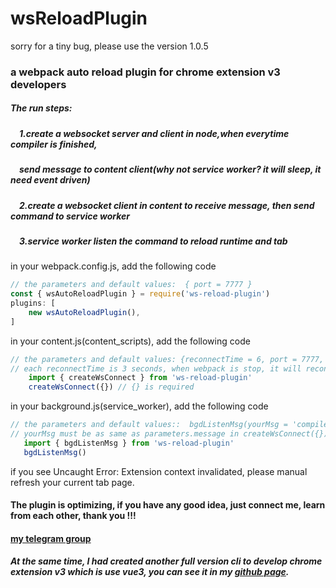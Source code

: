 <!--
 * @Date: 2023-03-08 08:19:37
 * @LastEditors: xzz
 * @LastEditTime: 2023-03-18 08:52:18
-->
# wsReloadPlugin

sorry for a tiny bug, please use the version 1.0.5 
### a webpack auto reload plugin for chrome extension v3 developers
#####  The run steps:  
#####    &emsp;1.create a websocket server and client in node,when everytime compiler is finished, 
#####    &emsp;send message to content client(why not service worker? it will sleep, it need event driven)
#####    &emsp;2.create a websocket client in content to receive message, then send command to service worker
#####    &emsp;3.service worker listen the command to reload runtime and tab

  in your webpack.config.js, add the following code
  ````js
  // the parameters and default values:  { port = 7777 } 
  const { wsAutoReloadPlugin } = require('ws-reload-plugin')
  plugins: [
      new wsAutoReloadPlugin(),
  ]
  ````
  in your content.js(content_scripts), add the following code
  ````js
// the parameters and default values: {reconnectTime = 6, port = 7777, message = 'compiler'} 
// each reconnectTime is 3 seconds, when webpack is stop, it will reconnect 6 times by default
      import { createWsConnect } from 'ws-reload-plugin'
      createWsConnect({}) // {} is required
  ````
  in your background.js(service_worker), add the following code
  ````js
// the parameters and default values::  bgdListenMsg(yourMsg = 'compiler')
// yourMsg must be as same as parameters.message in createWsConnect({})
     import { bgdListenMsg } from 'ws-reload-plugin'
     bgdListenMsg()

  ````
  if you see Uncaught Error: Extension context invalidated, please manual refresh your current tab page.
####  The plugin is optimizing, if you have any good idea, just connect me, learn from each other, thank you !!!
####  [my telegram group](https://t.me/my7dtd)
#####  At the same time, I had created another full version cli to develop chrome extension v3 which is use vue3, you can see it in my [github page](https://github.com/xzz2021/chrome-extension-v3-auto-reload).